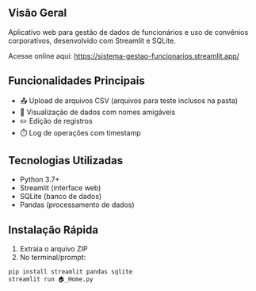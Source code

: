 ## Visão Geral
Aplicativo web para gestão de dados de funcionários e uso de convênios corporativos, desenvolvido com Streamlit e SQLite.

Acesse online aqui: https://sistema-gestao-funcionarios.streamlit.app/

## Funcionalidades Principais
- 📤 Upload de arquivos CSV (arquivos para teste inclusos na pasta)
- 👀 Visualização de dados com nomes amigáveis
- ✏️ Edição de registros
- ⏱️ Log de operações com timestamp

## Tecnologias Utilizadas
- Python 3.7+
- Streamlit (interface web)
- SQLite (banco de dados)
- Pandas (processamento de dados)

## Instalação Rápida
1. Extraia o arquivo ZIP
2. No terminal/prompt:
```bash
pip install streamlit pandas sqlite
streamlit run 🏠_Home.py
